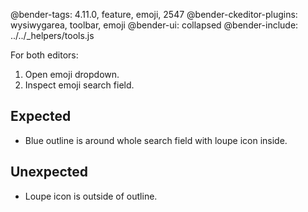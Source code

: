 @bender-tags: 4.11.0, feature, emoji, 2547
@bender-ckeditor-plugins: wysiwygarea, toolbar, emoji
@bender-ui: collapsed
@bender-include: ../../_helpers/tools.js

For both editors:

1. Open emoji dropdown.
2. Inspect emoji search field.

## Expected

- Blue outline is around whole search field with loupe icon inside.

## Unexpected

- Loupe icon is outside of outline.
